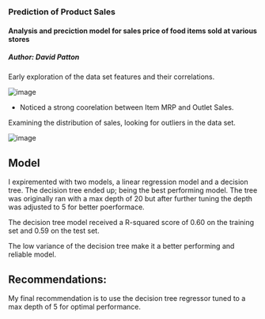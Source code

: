### Prediction of Product Sales
#### Analysis and preciction model for sales price of food items sold at various stores
##### Author: David Patton

Early exploration of the data set features and their correlations.

![image](https://user-images.githubusercontent.com/115942163/236379956-484eb294-b577-492b-abb9-4fbcee96db00.png)

 - Noticed a strong coorelation between Item MRP and Outlet Sales.

Examining the distribution of sales, looking for outliers in the data set.

![image](https://user-images.githubusercontent.com/115942163/236361625-657b10e1-3945-4b1b-b18b-c6a7ebec7474.png)


## Model

I expiremented with two models, a linear regression model and a decision tree. The decision tree ended up; being the best performing model. The tree was originally ran with a max depth of 20 but after further tuning the depth was adjusted to 5 for better poerformace. 

The decision tree model received a R-squared score of 0.60 on the training set and 0.59 on the test set. 

The low variance of the decision tree make it a better performing and reliable model.

## Recommendations:

My final recommendation is to use the decision tree regressor tuned to a max depth of 5 for optimal performance.
